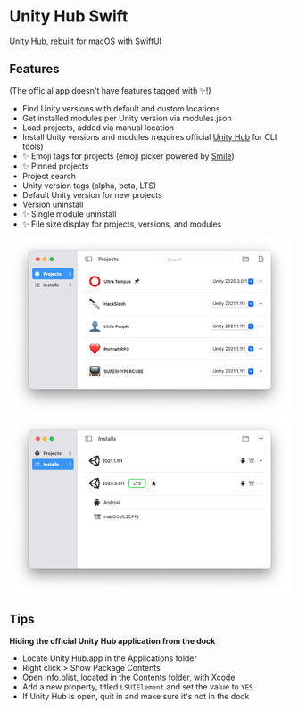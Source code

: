 # Unity Hub Swift
Unity Hub, rebuilt for macOS with SwiftUI

## Features
(The official app doesn't have features tagged with ✨!)
- Find Unity versions with default and custom locations
- Get installed modules per Unity version via modules.json
- Load projects, added via manual location
- Install Unity versions and modules (requires official [Unity Hub](https://unity3d.com/get-unity/download) for CLI tools)
- ✨ Emoji tags for projects (emoji picker powered by [Smile](https://github.com/onmyway133/Smile))
- ✨ Pinned projects
- Project search
- Unity version tags (alpha, beta, LTS)
- Default Unity version for new projects
- Version uninstall
- ✨ Single module uninstall
- ✨ File size display for projects, versions, and modules

![Projects view](images/Projects.png) 
![Installs view](images/Installs.png) 

## Tips
**Hiding the official Unity Hub application from the dock**
- Locate Unity Hub.app in the Applications folder
- Right click > Show Package Contents
- Open Info.plist, located in the Contents folder, with Xcode
- Add a new property, titled `LSUIElement` and set the value to `YES`
- If Unity Hub is open, quit in and make sure it's not in the dock
